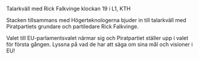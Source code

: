 <!--
.. title: Talarkväll med Rick Falkvinge
.. slug: falkvinge
.. date: 2009-05-18 12:00:00 CEST
.. description:
.. category: 2009
.. author: Stacken
-->



Talarkväll med Rick Falkvinge klockan 19 i L1, KTH

Stacken tillsammans med Högerteknologerna bjuder in till talarkväll med Piratpartiets grundare och partiledare Rick Falkvinge.

Valet till EU-parlamentsvalet närmar sig och Piratpartiet ställer upp i valet för första gången. Lyssna på vad de har att säga om sina mål och visioner i EU!

<!-- TEASER_END -->

